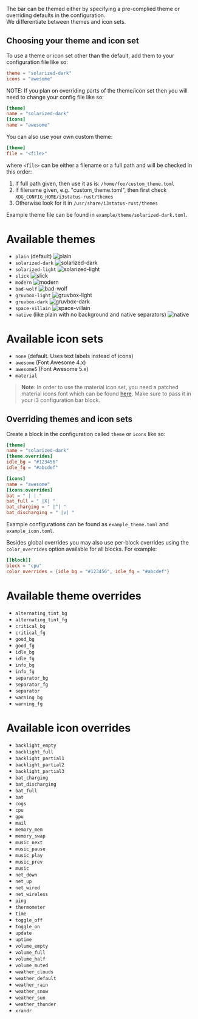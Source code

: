 The bar can be themed either by specifying a pre-complied theme or overriding defaults in the configuration.  
We differentiate between themes and icon sets.

## Choosing your theme and icon set
To use a theme or icon set other than the default, add them to your configuration file like so:
```toml
theme = "solarized-dark"
icons = "awesome"
```
NOTE: If you plan on overriding parts of the theme/icon set then you will need to change your config file like so:
```toml
[theme]
name = "solarized-dark"
[icons]
name = "awesome"
```

You can also use your own custom theme:

```toml
[theme]
file = "<file>"
```

where `<file>` can be either a filename or a full path and will be checked in this order:

1. If full path given, then use it as is: `/home/foo/custom_theme.toml`
2. If filename given, e.g. "custom_theme.toml", then first check `XDG_CONFIG_HOME/i3status-rust/themes`
3. Otherwise look for it in `/usr/share/i3status-rust/themes`

Example theme file can be found in `example/theme/solarized-dark.toml`.

# Available themes

* `plain` (default)
![plain](https://raw.githubusercontent.com/greshake/i3status-rust/master/img/themes/plain.png)
* `solarized-dark`
![solarized-dark](https://raw.githubusercontent.com/greshake/i3status-rust/master/img/themes/solarized_dark.png)
* `solarized-light`
![solarized-light](https://raw.githubusercontent.com/greshake/i3status-rust/master/img/themes/solarized_light.png)
* `slick`
![slick](https://raw.githubusercontent.com/greshake/i3status-rust/master/img/themes/slick.png)
* `modern`
![modern](https://raw.githubusercontent.com/greshake/i3status-rust/master/img/themes/modern.png)
* `bad-wolf`
![bad-wolf](https://raw.githubusercontent.com/greshake/i3status-rust/master/img/themes/bad_wolf.png)
* `gruvbox-light`
![gruvbox-light](https://raw.githubusercontent.com/greshake/i3status-rust/master/img/themes/gruvbox_light.png)
* `gruvbox-dark`
![gruvbox-dark](https://raw.githubusercontent.com/greshake/i3status-rust/master/img/themes/gruvbox_dark.png)
* `space-villain`
![space-villain](https://raw.githubusercontent.com/greshake/i3status-rust/master/img/themes/space_villain.png)
* `native` (like plain with no background and native separators)
![native](https://raw.githubusercontent.com/greshake/i3status-rust/master/img/themes/native.png)

# Available icon sets

* `none` (default. Uses text labels instead of icons)
* `awesome` (Font Awesome 4.x)
* `awesome5` (Font Awesome 5.x)
* `material`

> **Note**: In order to use the material icon set, you need a patched material icons font which can be found [here](https://gist.github.com/draoncc/3c20d8d4262892ccd2e227eefeafa8ef/raw/3e6e12c213fba1ec28aaa26430c3606874754c30/MaterialIcons-Regular-for-inline.ttf). Make sure to pass it in your i3 configuration bar block.

## Overriding themes and icon sets

Create a block in the configuration called `theme` or `icons` like so:

```toml
[theme]
name = "solarized-dark"
[theme.overrides]
idle_bg = "#123456"
idle_fg = "#abcdef"

[icons]
name = "awesome"
[icons.overrides]
bat = " | | "
bat_full = " |X| "
bat_charging = " |^| "
bat_discharging = " |v| "
```

Example configurations can be found as `example_theme.toml` and `example_icon.toml`.

Besides global overrides you may also use per-block overrides using the `color_overrides` option available for all blocks.
For example:
```toml
[[block]]
block = "cpu"
color_overrides = {idle_bg = "#123456", idle_fg = "#abcdef"}
```

# Available theme overrides

* `alternating_tint_bg`
* `alternating_tint_fg`
* `critical_bg`
* `critical_fg`
* `good_bg`
* `good_fg`
* `idle_bg`
* `idle_fg`
* `info_bg`
* `info_fg`
* `separator_bg`
* `separator_fg`
* `separator`
* `warning_bg`
* `warning_fg`

# Available icon overrides

* `backlight_empty`
* `backlight_full`
* `backlight_partial1`
* `backlight_partial2`
* `backlight_partial3`
* `bat_charging`
* `bat_discharging`
* `bat_full`
* `bat`
* `cogs`
* `cpu`
* `gpu`
* `mail`
* `memory_mem`
* `memory_swap`
* `music_next`
* `music_pause`
* `music_play`
* `music_prev`
* `music`
* `net_down`
* `net_up`
* `net_wired`
* `net_wireless`
* `ping`
* `thermometer`
* `time`
* `toggle_off`
* `toggle_on`
* `update`
* `uptime`
* `volume_empty`
* `volume_full`
* `volume_half`
* `volume_muted`
* `weather_clouds`
* `weather_default`
* `weather_rain`
* `weather_snow`
* `weather_sun`
* `weather_thunder`
* `xrandr`
